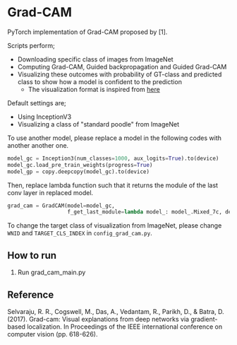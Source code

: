 # Grad-CAM
PyTorch implementation of Grad-CAM proposed by [1]. 


Scripts perform;
- Downloading specific class of images from ImageNet
- Computing Grad-CAM, Guided backpropagation and Guided Grad-CAM
- Visualizing these outcomes with probability of GT-class and predicted class to show how a model is confident to the prediction
    - The visualization format is inspired from [here](https://blog.brainpad.co.jp/entry/2017/07/10/163000)
    
Default settings are;
- Using InceptionV3
- Visualizing a class of "standard poodle" from ImageNet

To use another model, please replace a model in the following codes with another another one.
```python
model_gc = Inception3(num_classes=1000, aux_logits=True).to(device)
model_gc.load_pre_train_weights(progress=True)
model_gp = copy.deepcopy(model_gc).to(device)
```
Then, replace lambda function such that it returns the module of the last conv layer in replaced model. 
```python
grad_cam = GradCAM(model=model_gc,
                   f_get_last_module=lambda model_: model_.Mixed_7c, device=device)
```

To change the target class of visualization from ImageNet, please change `WNID` and `TARGET_CLS_INDEX` in `config_grad_cam.py`. 

## How to run
1. Run grad_cam_main.py


## Reference
Selvaraju, R. R., Cogswell, M., Das, A., Vedantam, R., Parikh, D., & Batra, D. (2017). Grad-cam: Visual explanations from deep networks via gradient-based localization. In Proceedings of the IEEE international conference on computer vision (pp. 618-626).